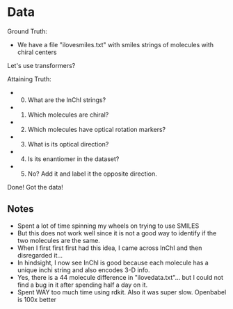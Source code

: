 # Data

Ground Truth:
- We have a file "ilovesmiles.txt" with smiles strings of molecules with chiral centers

Let's use transformers? 

Attaining Truth:
+ 0. What are the InChI strings?
+ 1. Which molecules are chiral?
+ 2. Which molecules have optical rotation markers?
+ 3. What is its optical direction?
+ 4. Is its enantiomer in the dataset?
+ 5. No? Add it and label it the opposite direction.

Done! Got the data!

## Notes
- Spent a lot of time spinning my wheels on trying to use SMILES
- But this does not work well since it is not a good way to identify if the two molecules are the same.
- When I first first first had this idea, I came across InChI and then disregarded it...
- In hindsight, I now see InChI is good because each molecule has a unique inchi string and also encodes 3-D info.
- Yes, there is a 44 molecule difference in "ilovedata.txt"... but I could not find a bug in it after spending half a day on it.
- Spent WAY too much time using rdkit. Also it was super slow. Openbabel is 100x better
